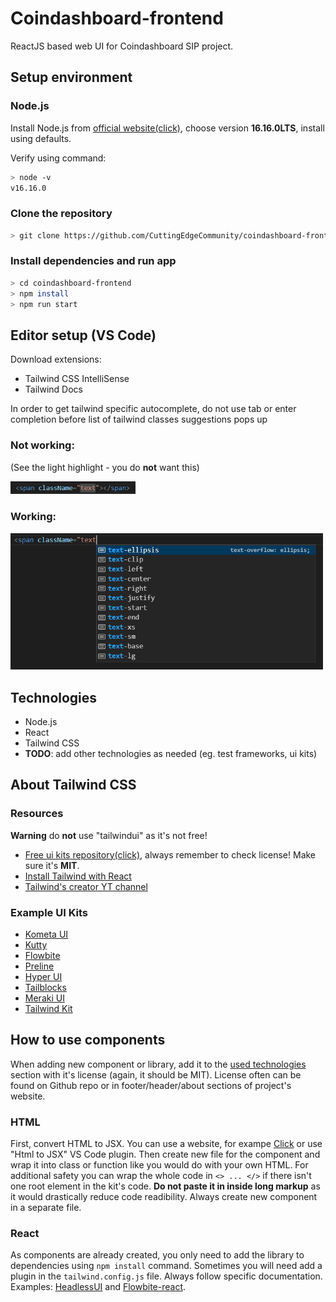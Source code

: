 # Coindashboard-frontend

ReactJS based web UI for Coindashboard SIP project.

## Setup environment
### Node.js
Install Node.js from [official website(click)](https://nodejs.org/en/), choose version **16.16.0LTS**,
install using defaults.

Verify using command:
```bash
> node -v
v16.16.0
```

### Clone the repository
```bash
> git clone https://github.com/CuttingEdgeCommunity/coindashboard-frontend
```

### Install dependencies and run app
```bash
> cd coindashboard-frontend
> npm install
> npm run start
```
## Editor setup (VS Code)

Download extensions:
* Tailwind CSS IntelliSense
* Tailwind Docs

In order to get tailwind specific autocomplete, do not use tab or enter completion before list of tailwind classes suggestions pops up

### Not working:

(See the light highlight - you do **not** want this) 

<img alt="not working" src="./readme_resources/autocomplete_tailwind_not_working.png" width="200"/>

### Working:
<img alt="working" src="./readme_resources/autocomplete_tailwind_working.png" width="500"/>

## Technologies
* Node.js
* React
* Tailwind CSS
* **TODO**: add other technologies as needed (eg. test frameworks, ui kits)

## About Tailwind CSS

### Resources
**Warning** do **not** use "tailwindui" as it's not free!

* [Free ui kits repository(click)](https://www.tailwindawesome.com/?price=free), always remember to check license! Make sure it's **MIT**.
* [Install Tailwind with React](https://tailwindcss.com/docs/guides/create-react-app)
* [Tailwind's creator YT channel](https://www.youtube.com/c/TailwindLabs/about)

### Example UI Kits
* [Kometa UI](https://kitwind.io/products/kometa/)
* [Kutty](https://kutty.netlify.app/)
* [Flowbite](https://flowbite.com/)
* [Preline](https://preline.co/index.html)
* [Hyper UI](https://www.hyperui.dev/)
* [Tailblocks](https://tailblocks.cc/)
* [Meraki UI](https://merakiui.com/components/)
* [Tailwind Kit](https://www.tailwind-kit.com/)

## How to use components

When adding new component or library, add it to the [used technologies](#technologies) section with it's license (again, it should be MIT). License often can be found on Github repo or in footer/header/about sections of project's website.

### HTML
First, convert HTML to JSX. You can use a website, for exampe [Click](https://transform.tools/html-to-jsx) or use "Html to JSX" VS Code plugin. Then create new file for the component and wrap it into class or function like you would do with your own HTML.  For additional safety you can wrap the whole code in `<> ... </>` if there isn't one root element in the kit's code. **Do not paste it in inside long markup** as it would drastically reduce code readibility. Always create new component in a separate file.

### React
As components are already created, you only need to add the library to dependencies using `npm install` command. Sometimes you will need add a plugin in the `tailwind.config.js` file. Always follow specific documentation. Examples: [HeadlessUI](https://github.com/tailwindlabs/headlessui) and [Flowbite-react](https://flowbite-react.com/).

